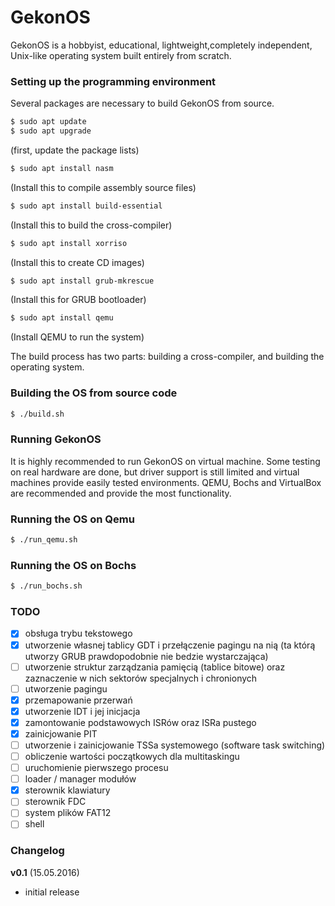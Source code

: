 # GekonOS
GekonOS is a hobbyist, educational, lightweight,completely independent, Unix-like operating system built entirely from scratch.

### Setting up the programming environment

Several packages are necessary to build GekonOS from source.

```sh
$ sudo apt update
$ sudo apt upgrade
```
(first, update the package lists)

```sh
$ sudo apt install nasm
```
(Install this to compile assembly source files)

```sh
$ sudo apt install build-essential
```
(Install this to build the cross-compiler)

```sh
$ sudo apt install xorriso
```
(Install this to create CD images)

```sh
$ sudo apt install grub-mkrescue
```
(Install this for GRUB bootloader)

```sh
$ sudo apt install qemu
```
(Install QEMU to run the system)

The build process has two parts: building a cross-compiler, and building the operating system.

### Building the OS from source code

```sh
$ ./build.sh
```

### Running GekonOS
It is highly recommended to run GekonOS on virtual machine. Some testing on real hardware are done, but driver support is still limited and virtual machines provide easily tested environments. QEMU, Bochs and VirtualBox are recommended and provide the most functionality.

### Running the OS on Qemu

```sh
$ ./run_qemu.sh
```

### Running the OS on Bochs

```sh
$ ./run_bochs.sh
```

### TODO
- [x] obsługa trybu tekstowego
- [x] utworzenie własnej tablicy GDT i przełączenie pagingu na nią (ta którą utworzy GRUB prawdopodobnie nie bedzie wystarczająca)
- [ ] utworzenie struktur zarządzania pamięcią (tablice bitowe) oraz zaznaczenie w nich sektorów specjalnych i chronionych
- [ ] utworzenie pagingu
- [x] przemapowanie przerwań
- [x] utworzenie IDT i jej inicjacja
- [x] zamontowanie podstawowych ISRów oraz ISRa pustego
- [x] zainicjowanie PIT
- [ ] utworzenie i zainicjowanie TSSa systemowego (software task switching)
- [ ] obliczenie wartości początkowych dla multitaskingu
- [ ] uruchomienie pierwszego procesu
- [ ] loader / manager modułów
- [x] sterownik klawiatury
- [ ] sterownik FDC
- [ ] system plików FAT12
- [ ] shell

### Changelog

**v0.1** (15.05.2016)
* initial release
